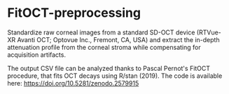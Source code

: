 # FitOCT-preprocessing
Standardize raw corneal images from a standard SD-OCT device (RTVue-XR Avanti OCT; Optovue Inc., Fremont, CA, USA) and extract the in-depth attenuation profile from the corneal stroma while compensating for acquisition artifacts.

The output CSV file can be analyzed thanks to Pascal Pernot's FitOCT procedure, that fits OCT decays using R/stan (2019). The code is available here: https://doi.org/10.5281/zenodo.2579915
